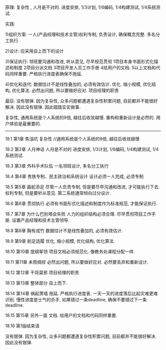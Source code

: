 

原理: 复杂性 , 人月是不对的. 进度安排, 1/3计划, 1/6编码, 1/4构建测试, 1/4系统测试. 


实践:

1)组织方案: 一人(产品经理和技术主管)权利专制, 负责设计, 确保概念完整. 多名分工执行.

2)设计: 应采用自上而下的设计

3)保证执行:  领班要沟通和改进, 听从意见,  尽早规范贯彻 1项目本身书面形式化描述和制度 2项目分派文档 3项目开发人员工作手册  4给用户的文档.  5以上文档和代码同样重要. 严格执行进度表确保不拖延. 

4)优化和迭代:  数据估计不是线性叠加的, 必须有效估计.  优化. 缩小规模, 优化结构, 优化算法.  必然出问题, 所以要做好应对. 项目经理的职责


最后:
没有银弹. 因为复杂性, 众多问题都遭遇复杂性积累问题, 目前都并不能很好解决. 因此没有银弹. 因此踏踏实实做事. 

复杂性, 通用系统是个人系统的9倍, 越往后收敛越慢. 重构和重新设计是必然的. 用户体验是最重要的. 

---- -
18.1 第1章 焦油坑     复杂性 //通用系统是个人系统的9倍, 越往后收敛越慢

18.2 第2章 人月神话   人月是不对的  进度安排, 1/3计划, 1/6编码, 1/4构建测试, 1/4系统测试. 


18.3 第3章 外科手术队伍   一名领班设计, 多名分工执行

18.4 第4章 贵族专制、民主政治和系统设计   设计必须一人完成, 必须专制

18.5 第5章 画蛇添足    尽管一人负责专制, 但是要尽早沟通和改进, 才可能执行下去.  权利专制, 但是要听从意见. 第二系统通常倾向过分设计.

18.6 第6章 贯彻执行    必须有书面形式化描述和制度作为标准规范, 才能保证执行. 

18.7 第7章 为什么巴别塔会失败    人力的组织结构必须合理. 尽早贯彻项目工作手册.  设置产品经理和技术主管领导.

18.8 第8章 胸有成竹     数据估计不是线性叠加的, 必须有效估计.

18.9 第9章 削足适履    优化. 缩小规模, 优化结构, 优化算法.

18.10 第10章 提纲挈领    项目文档必须规范化. 像教务处课程分配一样.

18.11 第11章 未雨绸缪   必然出问题, 所以要做好应对. 必然要丢弃和重新设计. 


18.12 第12章 干将莫邪    项目经理的职责

18.13 第13章 整体部分    自上而下.

18.14 第14章 祸起萧墙     拖延. 严格执行进度表. 一天一天的进度落后比起灾难更难识别. 慢性进度是士气的杀手, 如果错过一条deadline, 确保不要错过下一条deadline.

18.15 第15章 另外一面     文档. 给用户的文档和代码同样重要. 

18.16 第1版结束语

没有银弹. 因为复杂性, 众多问题都遭遇复杂性积累问题, 目前都并不能很好解决. 因此没有银弹.
